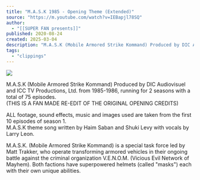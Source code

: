```yaml
---
title: "M.A.S.K 1985 - Opening Theme (Extended)"
source: "https://m.youtube.com/watch?v=IEBapjl78SQ"
author:
  - "[[SUPER FAN presents]]"
published: 2020-08-24
created: 2025-03-04
description: "M.A.S.K (Mobile Armored Strike Kommand) Produced by DIC Audiovisuel and ICC TV Productions, Ltd. from 1985-1986, running for 2 seasons with a total of 75 episodes.(THIS IS A FAN MADE RE-EDIT OF THE O"
tags:
  - "clippings"
---
```

![](https://www.youtube.com/watch?v=IEBapjl78SQ)  

M.A.S.K (Mobile Armored Strike Kommand) Produced by DIC Audiovisuel and ICC TV Productions, Ltd. from 1985-1986, running for 2 seasons with a total of 75 episodes.  
(THIS IS A FAN MADE RE-EDIT OF THE ORIGINAL OPENING CREDITS)  
  
ALL footage, sound effects, music and images used are taken from the first 10 episodes of season 1.  
M.A.S.K theme song written by Haim Saban and Shuki Levy with vocals by Larry Leon.  
  
M.A.S.K. (Mobile Armored Strike Kommand) is a special task force led by Matt Trakker, who operate transforming armored vehicles in their ongoing battle against the criminal organization V.E.N.O.M. (Vicious Evil Network of Mayhem). Both factions have superpowered helmets (called "masks") each with their own unique abilities.